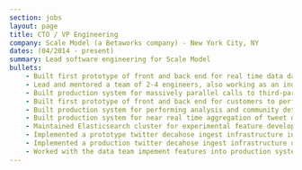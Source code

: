 ```yaml
---
section: jobs
layout: page
title: CTO / VP Engineering
company: Scale Model (a Betaworks company) - New York City, NY
dates: (04/2014 - present)
summary: Lead software engineering for Scale Model
bullets:
    - Built first prototype of front and back end for real time data dashboard to display aggregate tweet data
    - Lead and mentored a team of 2-4 engineers, also working as an individual contributor
    - Built production system for massively parallel calls to third-party API, while respecting rate-limits using python and AWS lambda
    - Built first prototype of front and back end for customers to perform their own network analyses
    - Built production system for performing analysis and community detection on network graphs using python and igraph
    - Built production system for near real time aggregation of tweet data for thousands of lists of of tens of thousands of users, with no limit on retention of data using AWS Lambda, S3, and Kinesis Firehose
    - Maintained Elasticsearch cluster for experimental feature development
    - Implemented a prototype twitter decahose ingest infrastructure in Java using Apache Storm
    - Implemented a production twitter decahose ingest infrastructure using AWS Kinesis Streams, Kinsis Firehose, SNS, Lambda and S3
    - Worked with the data team impement features into production system
---
```

